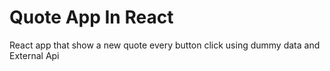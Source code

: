 # Quote App In React

React app that show a new quote every button click using dummy data and External Api

